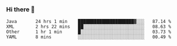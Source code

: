 ### Hi there 👋

<!--
**urzz/urzz** is a ✨ _special_ ✨ repository because its `README.md` (this file) appears on your GitHub profile.

Here are some ideas to get you started:

- 🔭 I’m currently working on ...
- 🌱 I’m currently learning ...
- 👯 I’m looking to collaborate on ...
- 🤔 I’m looking for help with ...
- 💬 Ask me about ...
- 📫 How to reach me: ...
- 😄 Pronouns: ...
- ⚡ Fun fact: ...
-->

<!--START_SECTION:waka-->
```text
Java       24 hrs 1 min    █████████████████████▓░░░   87.14 % 
XML        2 hrs 22 mins   ██░░░░░░░░░░░░░░░░░░░░░░░   08.63 % 
Other      1 hr 1 min      █░░░░░░░░░░░░░░░░░░░░░░░░   03.73 % 
YAML       8 mins          ░░░░░░░░░░░░░░░░░░░░░░░░░   00.49 % 
```
<!--END_SECTION:waka-->
